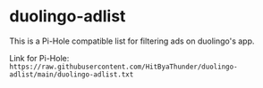 # duolingo-adlist

This is a Pi-Hole compatible list for filtering ads on duolingo's app.

Link for Pi-Hole: `https://raw.githubusercontent.com/HitByaThunder/duolingo-adlist/main/duolingo-adlist.txt`
